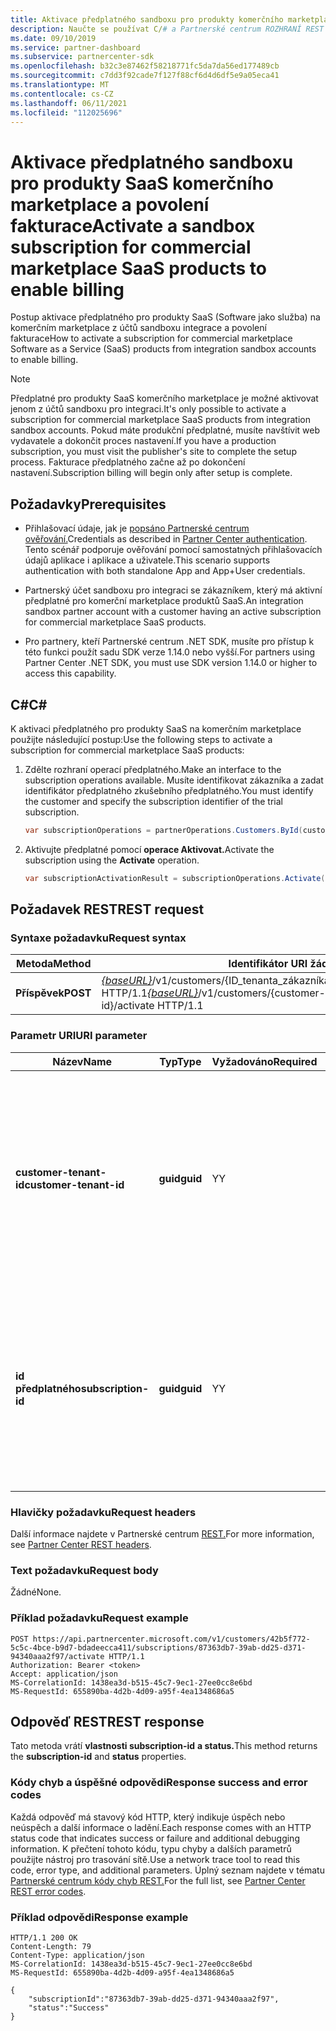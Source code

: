 ```yaml
---
title: Aktivace předplatného sandboxu pro produkty komerčního marketplace
description: Naučte se používat C/# a Partnerské centrum ROZHRANÍ REST API k aktivaci předplatného sandboxu pro produkty komerčního marketplace.
ms.date: 09/10/2019
ms.service: partner-dashboard
ms.subservice: partnercenter-sdk
ms.openlocfilehash: b32c3e87462f58218771fc5da7da56ed177489cb
ms.sourcegitcommit: c7dd3f92cade7f127f88cf6d4d6df5e9a05eca41
ms.translationtype: MT
ms.contentlocale: cs-CZ
ms.lasthandoff: 06/11/2021
ms.locfileid: "112025696"
---
```

# <a name="activate-a-sandbox-subscription-for-commercial-marketplace-saas-products-to-enable-billing"></a><span data-ttu-id="2150a-103">Aktivace předplatného sandboxu pro produkty SaaS komerčního marketplace a povolení fakturace</span><span class="sxs-lookup"><span data-stu-id="2150a-103">Activate a sandbox subscription for commercial marketplace SaaS products to enable billing</span></span>

<span data-ttu-id="2150a-104">Postup aktivace předplatného pro produkty SaaS (Software jako služba) na komerčním marketplace z účtů sandboxu integrace a povolení fakturace</span><span class="sxs-lookup"><span data-stu-id="2150a-104">How to activate a subscription for commercial marketplace Software as a Service (SaaS) products from integration sandbox accounts to enable billing.</span></span>

> [!NOTE]
> <span data-ttu-id="2150a-105">Předplatné pro produkty SaaS komerčního marketplace je možné aktivovat jenom z účtů sandboxu pro integraci.</span><span class="sxs-lookup"><span data-stu-id="2150a-105">It's only possible to activate a subscription for commercial marketplace SaaS products from integration sandbox accounts.</span></span> <span data-ttu-id="2150a-106">Pokud máte produkční předplatné, musíte navštívit web vydavatele a dokončit proces nastavení.</span><span class="sxs-lookup"><span data-stu-id="2150a-106">If you have a production subscription, you must visit the publisher's site to complete the setup process.</span></span> <span data-ttu-id="2150a-107">Fakturace předplatného začne až po dokončení nastavení.</span><span class="sxs-lookup"><span data-stu-id="2150a-107">Subscription billing will begin only after setup is complete.</span></span>

## <a name="prerequisites"></a><span data-ttu-id="2150a-108">Požadavky</span><span class="sxs-lookup"><span data-stu-id="2150a-108">Prerequisites</span></span>

- <span data-ttu-id="2150a-109">Přihlašovací údaje, jak je [popsáno Partnerské centrum ověřování.](partner-center-authentication.md)</span><span class="sxs-lookup"><span data-stu-id="2150a-109">Credentials as described in [Partner Center authentication](partner-center-authentication.md).</span></span> <span data-ttu-id="2150a-110">Tento scénář podporuje ověřování pomocí samostatných přihlašovacích údajů aplikace i aplikace a uživatele.</span><span class="sxs-lookup"><span data-stu-id="2150a-110">This scenario supports authentication with both standalone App and App+User credentials.</span></span>

- <span data-ttu-id="2150a-111">Partnerský účet sandboxu pro integraci se zákazníkem, který má aktivní předplatné pro komerční marketplace produktů SaaS.</span><span class="sxs-lookup"><span data-stu-id="2150a-111">An integration sandbox partner account with a customer having an active subscription for commercial marketplace SaaS products.</span></span>

- <span data-ttu-id="2150a-112">Pro partnery, kteří Partnerské centrum .NET SDK, musíte pro přístup k této funkci použít sadu SDK verze 1.14.0 nebo vyšší.</span><span class="sxs-lookup"><span data-stu-id="2150a-112">For partners using Partner Center .NET SDK, you must use SDK version 1.14.0 or higher to access this capability.</span></span>

## <a name="c"></a><span data-ttu-id="2150a-113">C\#</span><span class="sxs-lookup"><span data-stu-id="2150a-113">C\#</span></span>

<span data-ttu-id="2150a-114">K aktivaci předplatného pro produkty SaaS na komerčním marketplace použijte následující postup:</span><span class="sxs-lookup"><span data-stu-id="2150a-114">Use the following steps to activate a subscription for commercial marketplace SaaS products:</span></span>

1. <span data-ttu-id="2150a-115">Zdělte rozhraní operací předplatného.</span><span class="sxs-lookup"><span data-stu-id="2150a-115">Make an interface to the subscription operations available.</span></span> <span data-ttu-id="2150a-116">Musíte identifikovat zákazníka a zadat identifikátor předplatného zkušebního předplatného.</span><span class="sxs-lookup"><span data-stu-id="2150a-116">You must identify the customer and specify the subscription identifier of the trial subscription.</span></span>

   ```csharp
   var subscriptionOperations = partnerOperations.Customers.ById(customerId).Subscriptions.ById(subscriptionId);
   ```

2. <span data-ttu-id="2150a-117">Aktivujte předplatné pomocí **operace Aktivovat.**</span><span class="sxs-lookup"><span data-stu-id="2150a-117">Activate the subscription using the **Activate** operation.</span></span>

   ```csharp
   var subscriptionActivationResult = subscriptionOperations.Activate();
   ```

## <a name="rest-request"></a><span data-ttu-id="2150a-118">Požadavek REST</span><span class="sxs-lookup"><span data-stu-id="2150a-118">REST request</span></span>

### <a name="request-syntax"></a><span data-ttu-id="2150a-119">Syntaxe požadavku</span><span class="sxs-lookup"><span data-stu-id="2150a-119">Request syntax</span></span>

| <span data-ttu-id="2150a-120">Metoda</span><span class="sxs-lookup"><span data-stu-id="2150a-120">Method</span></span>     | <span data-ttu-id="2150a-121">Identifikátor URI žádosti</span><span class="sxs-lookup"><span data-stu-id="2150a-121">Request URI</span></span>                                                                            |
|------------|----------------------------------------------------------------------------------------|
| <span data-ttu-id="2150a-122">**Příspěvek**</span><span class="sxs-lookup"><span data-stu-id="2150a-122">**POST**</span></span> | <span data-ttu-id="2150a-123">[*{baseURL}*](partner-center-rest-urls.md)/v1/customers/{ID_tenanta_zákazníka}/subscriptions/{ID_předplatného}/aktivace HTTP/1.1</span><span class="sxs-lookup"><span data-stu-id="2150a-123">[*{baseURL}*](partner-center-rest-urls.md)/v1/customers/{customer-tenant-id}/subscriptions/{subscription-id}/activate HTTP/1.1</span></span> |

### <a name="uri-parameter"></a><span data-ttu-id="2150a-124">Parametr URI</span><span class="sxs-lookup"><span data-stu-id="2150a-124">URI parameter</span></span>

| <span data-ttu-id="2150a-125">Název</span><span class="sxs-lookup"><span data-stu-id="2150a-125">Name</span></span>                   | <span data-ttu-id="2150a-126">Typ</span><span class="sxs-lookup"><span data-stu-id="2150a-126">Type</span></span>     | <span data-ttu-id="2150a-127">Vyžadováno</span><span class="sxs-lookup"><span data-stu-id="2150a-127">Required</span></span> | <span data-ttu-id="2150a-128">Popis</span><span class="sxs-lookup"><span data-stu-id="2150a-128">Description</span></span>                                                                                                                                            |
|------------------------|----------|----------|--------------------------------------------------------------------------------------------------------------------------------------------------------|
| <span data-ttu-id="2150a-129">**customer-tenant-id**</span><span class="sxs-lookup"><span data-stu-id="2150a-129">**customer-tenant-id**</span></span> | <span data-ttu-id="2150a-130">**guid**</span><span class="sxs-lookup"><span data-stu-id="2150a-130">**guid**</span></span> | <span data-ttu-id="2150a-131">Y</span><span class="sxs-lookup"><span data-stu-id="2150a-131">Y</span></span> | <span data-ttu-id="2150a-132">Hodnota je identifikátor tenanta zákazníka ve formátu GUID **(customer-tenant-id),** který umožňuje zadat zákazníka.</span><span class="sxs-lookup"><span data-stu-id="2150a-132">The value is a GUID-formatted customer tenant identifier (**customer-tenant-id**), which allows you to specify a customer.</span></span> |
| <span data-ttu-id="2150a-133">**id předplatného**</span><span class="sxs-lookup"><span data-stu-id="2150a-133">**subscription-id**</span></span> | <span data-ttu-id="2150a-134">**guid**</span><span class="sxs-lookup"><span data-stu-id="2150a-134">**guid**</span></span> | <span data-ttu-id="2150a-135">Y</span><span class="sxs-lookup"><span data-stu-id="2150a-135">Y</span></span> | <span data-ttu-id="2150a-136">Hodnota je identifikátor předplatného ve formátu GUID **(id_předplatného),** který umožňuje zadat předplatné.</span><span class="sxs-lookup"><span data-stu-id="2150a-136">The value is a GUID-formatted subscription identifier (**subscription-id**), which allows you to specify a subscription.</span></span> |

### <a name="request-headers"></a><span data-ttu-id="2150a-137">Hlavičky požadavku</span><span class="sxs-lookup"><span data-stu-id="2150a-137">Request headers</span></span>

<span data-ttu-id="2150a-138">Další informace najdete v Partnerské centrum [REST.](headers.md)</span><span class="sxs-lookup"><span data-stu-id="2150a-138">For more information, see [Partner Center REST headers](headers.md).</span></span>

### <a name="request-body"></a><span data-ttu-id="2150a-139">Text požadavku</span><span class="sxs-lookup"><span data-stu-id="2150a-139">Request body</span></span>

<span data-ttu-id="2150a-140">Žádné</span><span class="sxs-lookup"><span data-stu-id="2150a-140">None.</span></span>

### <a name="request-example"></a><span data-ttu-id="2150a-141">Příklad požadavku</span><span class="sxs-lookup"><span data-stu-id="2150a-141">Request example</span></span>

```http
POST https://api.partnercenter.microsoft.com/v1/customers/42b5f772-5c5c-4bce-b9d7-bdadeecca411/subscriptions/87363db7-39ab-dd25-d371-94340aaa2f97/activate HTTP/1.1
Authorization: Bearer <token>
Accept: application/json
MS-CorrelationId: 1438ea3d-b515-45c7-9ec1-27ee0cc8e6bd
MS-RequestId: 655890ba-4d2b-4d09-a95f-4ea1348686a5

```

## <a name="rest-response"></a><span data-ttu-id="2150a-142">Odpověď REST</span><span class="sxs-lookup"><span data-stu-id="2150a-142">REST response</span></span>

<span data-ttu-id="2150a-143">Tato metoda vrátí **vlastnosti subscription-id** **a status.**</span><span class="sxs-lookup"><span data-stu-id="2150a-143">This method returns the **subscription-id** and **status** properties.</span></span>

### <a name="response-success-and-error-codes"></a><span data-ttu-id="2150a-144">Kódy chyb a úspěšné odpovědi</span><span class="sxs-lookup"><span data-stu-id="2150a-144">Response success and error codes</span></span>

<span data-ttu-id="2150a-145">Každá odpověď má stavový kód HTTP, který indikuje úspěch nebo neúspěch a další informace o ladění.</span><span class="sxs-lookup"><span data-stu-id="2150a-145">Each response comes with an HTTP status code that indicates success or failure and additional debugging information.</span></span> <span data-ttu-id="2150a-146">K přečtení tohoto kódu, typu chyby a dalších parametrů použijte nástroj pro trasování sítě.</span><span class="sxs-lookup"><span data-stu-id="2150a-146">Use a network trace tool to read this code, error type, and additional parameters.</span></span> <span data-ttu-id="2150a-147">Úplný seznam najdete v tématu [Partnerské centrum kódy chyb REST.](error-codes.md)</span><span class="sxs-lookup"><span data-stu-id="2150a-147">For the full list, see [Partner Center REST error codes](error-codes.md).</span></span>

### <a name="response-example"></a><span data-ttu-id="2150a-148">Příklad odpovědi</span><span class="sxs-lookup"><span data-stu-id="2150a-148">Response example</span></span>

```http
HTTP/1.1 200 OK
Content-Length: 79
Content-Type: application/json
MS-CorrelationId: 1438ea3d-b515-45c7-9ec1-27ee0cc8e6bd
MS-RequestId: 655890ba-4d2b-4d09-a95f-4ea1348686a5

{
    "subscriptionId":"87363db7-39ab-dd25-d371-94340aaa2f97",
    "status":"Success"
}
```
